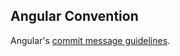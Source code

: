 ## Angular Convention

Angular's [commit message guidelines](https://github.com/angular/angular/blob/master/CONTRIBUTING.md#commit).
